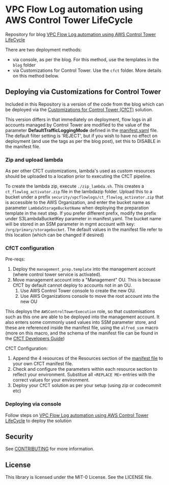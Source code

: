 
# VPC Flow Log automation using AWS Control Tower LifeCycle

Repository for blog [VPC Flow Log automation using AWS Control Tower LifeCycle](https://aws.amazon.com/blogs/mt/vpc-flow-log-with-aws-control-tower-lifecycle/)

There are two deployment methods:
- via console, as per the blog. For this method, use the templates in the `blog` folder
- via Customizations for Control Tower. Use the `cfct` folder. More details on this method below.

## Deploying via Customizations for Control Tower

Included in this Repository is a version of the code from the blog which can be deployed via the [Customizations for Control Tower (CfCT)](https://docs.aws.amazon.com/solutions/latest/customizations-for-aws-control-tower/overview.html) solution.

This version differs in that immediately on deployment, flow logs in all accounts managed by Control Tower are modified to the value of the parameter **DefaultTrafficLoggingMode** defined in the [manifest.yaml](./cfct/manifest.yaml) file. The default filter setting is 'REJECT', but if you wish to have no effect on deployment (and use the tags as per the blog post), set this to DISABLE in the manifest file.

### Zip and upload lambda

As per other CfCT customizations, lambda's used as custom resources should be uploaded to a location prior to executing the CfCT pipeline. 

To create the lambda zip, execute `./zip_lambda.sh`. This creates a `ct_flowlog_activator.zip` file in the lambdazip folder. Upload this to a bucket under a prefix `security/vpcflowlogs/ct_flowlog_activator.zip` that is accessible to the AWS Organization, and enter the bucket name as parameter `LambdaStorageBucketName` when deploying the preparation template in the next step. 
If you prefer different prefix, modify the prefix under S3LambdaBucketKey parameter in manifest.yaml. The bucket name will be stored in an SSM parameter in mgmt account with key: `/org/primary/storagebucket`. The default values in the manifest file refer to this location (which can be changed if desired)

### CfCT configuration

Pre-reqs:
1. Deploy the `management_prep.template` into the management account (where control tower service is activated).
1. Move  management account into a "Management" OU. This is because CfCT by default cannot deploy to accounts not in an OU.
   1. Use AWS Control Tower console to create the new OU. 
   1. Use AWS Organizations console to move the root account into the new OU


This deploys the `AWSControlTowerExecution` role, so that customisations such as this one are able to be deployed into the management account. It also enters some commonly used values into SSM parameter store, and these are referenced inside the manifest file, using the `alfred_ssm` macro (more on this macro, and the schema of the manifest file can be found in the [CfCT Developers Guide](https://s3.amazonaws.com/solutions-reference/customizations-for-aws-control-tower/latest/customizations-for-aws-control-tower-developer-guide.pdf))


CfCT Configuration:
1. Append the 4 resources of the Resources section of the [manifest file](./cfct/manifest.yaml) to your own CfCT manifest file. 
1. Check and configure the parameters within each resource section to reflect your environment. Substitue all `<REPLACE ME>` entries with the correct values for your environment.
1. Deploy your CfCT solution as per your setup (using zip or codecommit etc)

### Deploying via console
Follow steps on [VPC Flow Log automation using AWS Control Tower LifeCycle](https://aws.amazon.com/blogs/mt/vpc-flow-log-with-aws-control-tower-lifecycle/) to deploy the solution

## Security

See [CONTRIBUTING](CONTRIBUTING.md#security-issue-notifications) for more information.

## License

This library is licensed under the MIT-0 License. See the LICENSE file.